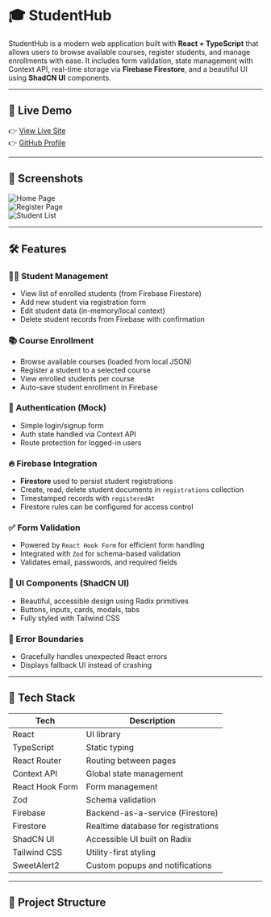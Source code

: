 
# 🎓 StudentHub

StudentHub is a modern web application built with **React + TypeScript** that allows users to browse available courses, register students, and manage enrollments with ease. It includes form validation, state management with Context API, real-time storage via **Firebase Firestore**, and a beautiful UI using **ShadCN UI** components.

---

## 🔗 Live Demo

👉 [View Live Site](https://student-hub-okedo01.netlify.app/login)  
👉 [GitHub Profile](https://github.com/okedo01)

---

## 📸 Screenshots

<!-- Add screenshots in your repo and link here -->
![Home Page](./screenshots/home.png)  
![Register Page](./screenshots/register.png)  
![Student List](./screenshots/students.png)

---

## 🛠️ Features

### 🧑‍🎓 Student Management
- View list of enrolled students (from Firebase Firestore)
- Add new student via registration form
- Edit student data (in-memory/local context)
- Delete student records from Firebase with confirmation

### 📚 Course Enrollment
- Browse available courses (loaded from local JSON)
- Register a student to a selected course
- View enrolled students per course
- Auto-save student enrollment in Firebase

### 🔐 Authentication (Mock)
- Simple login/signup form
- Auth state handled via Context API
- Route protection for logged-in users

### 🔥 Firebase Integration
- **Firestore** used to persist student registrations
- Create, read, delete student documents in `registrations` collection
- Timestamped records with `registeredAt`
- Firestore rules can be configured for access control

### ✅ Form Validation
- Powered by `React Hook Form` for efficient form handling
- Integrated with `Zod` for schema-based validation
- Validates email, passwords, and required fields

### 🎨 UI Components (ShadCN UI)
- Beautiful, accessible design using Radix primitives
- Buttons, inputs, cards, modals, tabs
- Fully styled with Tailwind CSS

### 🧯 Error Boundaries
- Gracefully handles unexpected React errors
- Displays fallback UI instead of crashing

---

## 🔧 Tech Stack

| Tech             | Description                              |
|------------------|------------------------------------------|
| React            | UI library                               |
| TypeScript       | Static typing                            |
| React Router     | Routing between pages                    |
| Context API      | Global state management                  |
| React Hook Form  | Form management                          |
| Zod              | Schema validation                        |
| Firebase         | Backend-as-a-service (Firestore)         |
| Firestore        | Realtime database for registrations      |
| ShadCN UI        | Accessible UI built on Radix             |
| Tailwind CSS     | Utility-first styling                    |
| SweetAlert2      | Custom popups and notifications          |

---

## 📁 Project Structure

